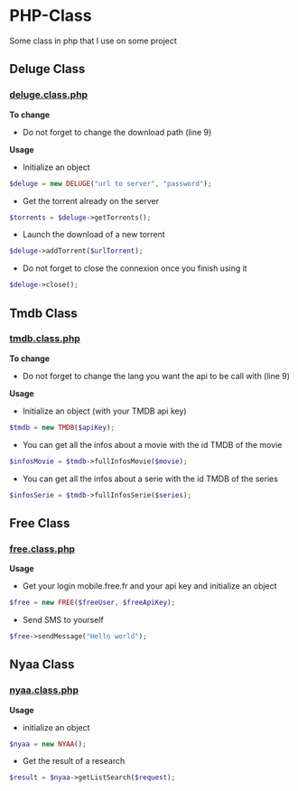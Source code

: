 # PHP-Class
Some class in php that I use on some project

## Deluge Class ##
### [deluge.class.php](https://github.com/DragonSkyMine/PHP-Class/blob/main/deluge.class.php) ###

**To change**

- Do not forget to change the download path (line 9)

**Usage**

- Initialize an object
```php
$deluge = new DELUGE("url to server", "password");
```
- Get the torrent already on the server
```php
$torrents = $deluge->getTorrents();
```
- Launch the download of a new torrent
```php
$deluge->addTorrent($urlTorrent);
```
- Do not forget to close the connexion once you finish using it
```php
$deluge->close();
```

## Tmdb Class ##
### [tmdb.class.php](https://github.com/DragonSkyMine/PHP-Class/blob/main/tmdb.class.php) ###

**To change**

- Do not forget to change the lang you want the api to be call with (line 9)

**Usage**

- Initialize an object (with your TMDB api key)
```php
$tmdb = new TMDB($apiKey);
```

- You can get all the infos about a movie with the id TMDB of the movie
```php
$infosMovie = $tmdb->fullInfosMovie($movie);
```

- You can get all the infos about a serie with the id TMDB of the series
```php
$infosSerie = $tmdb->fullInfosSerie($series);
```

## Free Class ##
### [free.class.php](https://github.com/DragonSkyMine/PHP-Class/blob/main/free.class.php) ###

**Usage**

- Get your login mobile.free.fr and your api key and initialize an object
```php
$free = new FREE($freeUser, $freeApiKey);
```

- Send SMS to yourself
```php
$free->sendMessage("Hello world");
```

## Nyaa Class ##
### [nyaa.class.php](https://github.com/DragonSkyMine/PHP-Class/blob/main/nyaa.class.php) ###

**Usage**

- initialize an object
```php
$nyaa = new NYAA();
```

- Get the result of a research
```php
$result = $nyaa->getListSearch($request);
```
